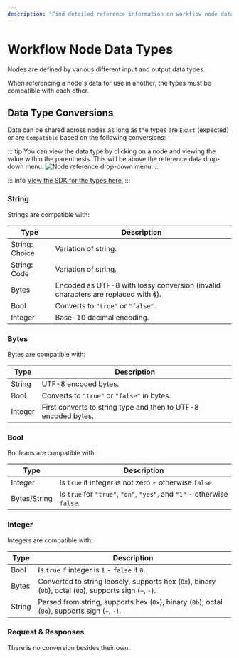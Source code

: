 ```yaml
---
description: "Find detailed reference information on workflow node data types and their compatibility conversions in Caido workflow automation."
---
```


# Workflow Node Data Types

Nodes are defined by various different input and output data types.

When referencing a node's data for use in another, the types must be compatible with each other.

## Data Type Conversions

Data can be shared across nodes as long as the types are `Exact` (expected) or are `Compatible` based on the following conversions:

::: tip
You can view the data type by clicking on a node and viewing the value within the parenthesis. This will be above the reference data drop-down menu.
<img alt="Node reference drop-down menu." src="/_images/node_reference_selection.png" center no-shadow/>
:::

::: info
[View the SDK for the types here.](https://developer.caido.io/reference/sdks/workflow/#data)
:::

### String

Strings are compatible with:

| Type | Description |
|------|-------------|
| String: Choice | Variation of string. |
| String: Code | Variation of string. |
| Bytes | Encoded as UTF-8 with lossy conversion (invalid characters are replaced with `�`). |
| Bool | Converts to `"true"` or `"false"`. |
| Integer | Base-10 decimal encoding. |

### Bytes

Bytes are compatible with:

| Type | Description |
|------|-------------|
| String | UTF-8 encoded bytes. |
| Bool | Converts to `"true"` or `"false"` in bytes. |
| Integer | First converts to string type and then to UTF-8 encoded bytes. |

### Bool

Booleans are compatible with:

| Type | Description |
|------|-------------|
| Integer | Is `true` if integer is not zero - otherwise `false`. |
| Bytes/String | Is `true` for `"true"`, `"on"`, `"yes"`, and `"1"` - otherwise `false`. |

### Integer

Integers are compatible with:

| Type | Description |
|------|-------------|
| Bool | Is `true` if integer is `1` - `false` if `0`. |
| Bytes | Converted to string loosely, supports hex (`0x`), binary (`0b`), octal (`0o`), supports sign (`+`, `-`). |
| String | Parsed from string, supports hex (`0x`), binary (`0b`), octal (`0o`), supports sign (`+`, `-`). |

### Request & Responses

There is no conversion besides their own.
